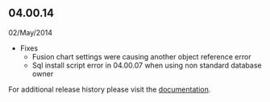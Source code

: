 
## 04.00.14

02/May/2014

* Fixes
	* Fusion chart settings were causing another object reference error
	* Sql install script error in 04.00.07 when using non standard database owner


For additional release history please visit the [documentation](http://docs.dnnstuff.com/pages/sqlviewpro).
